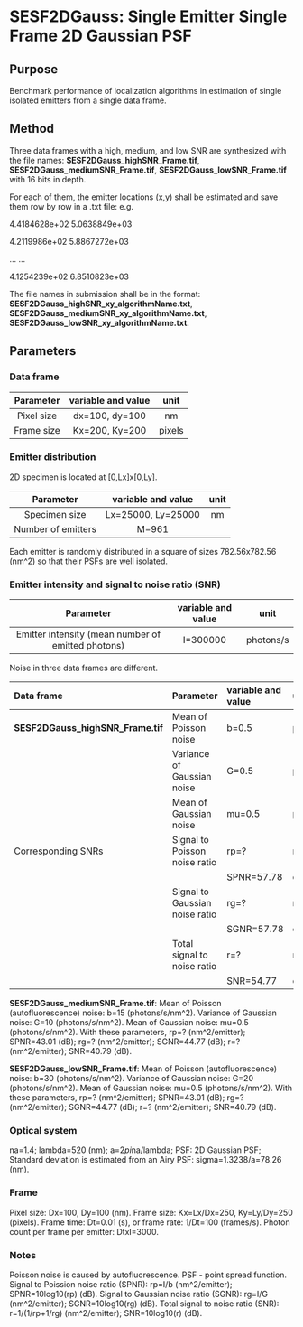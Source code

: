# SESF2DGauss: Single Emitter Single Frame 2D Gaussian PSF

## Purpose
Benchmark performance of localization algorithms in estimation of single isolated emitters from a single data frame. 

## Method
Three data frames with a high, medium, and low SNR are synthesized with the file names: **SESF2DGauss_highSNR_Frame.tif**, **SESF2DGauss_mediumSNR_Frame.tif**, **SESF2DGauss_lowSNR_Frame.tif** with 16 bits in depth. 

For each of them, the emitter locations (x,y) shall be estimated and save them row by row in a .txt file: e.g.

4.4184628e+02   5.0638849e+03

4.2119986e+02   5.8867272e+03

... ...

4.1254239e+02   6.8510823e+03

The file names in submission shall be in the format: **SESF2DGauss_highSNR_xy_algorithmName.txt**, 
**SESF2DGauss_mediumSNR_xy_algorithmName.txt**, **SESF2DGauss_lowSNR_xy_algorithmName.txt**.

## Parameters
### Data frame
|Parameter|variable and value| unit|
|:-----:|:-----:|:-----:|
|Pixel size| dx=100, dy=100 |nm|
|Frame size|Kx=200, Ky=200 |pixels|

### Emitter distribution 
2D specimen is located at [0,Lx]x[0,Ly]. 

|Parameter|variable and value| unit|
|:-----:|:-----:|:-----:|
|Specimen size|Lx=25000, Ly=25000| nm|
|Number of emitters|M=961| |

Each emitter is randomly distributed in a square of sizes 782.56x782.56 (nm^2) so that their PSFs are well isolated. 

### Emitter intensity and signal to noise ratio (SNR)
|Parameter|variable and value| unit|
|:-----:|:-----:|:-----:|
|Emitter intensity (mean number of emitted photons)|I=300000|photons/s|

Noise in three data frames are different.  

|Data frame|Parameter|variable and value| unit|
|:-----|:-----|:-----|:-----|
|**SESF2DGauss_highSNR_Frame.tif**|Mean of Poisson noise|b=0.5|photons/s/nm^2|
| |Variance of Gaussian noise|G=0.5|photons/s/nm^2| 
| |Mean of Gaussian noise|mu=0.5|photons/s/nm^2|
|Corresponding SNRs|Signal to Poisson noise ratio|rp=?|nm^2/emitter|
| |                             |SPNR=57.78|dB|
| |Signal to Gaussian noise ratio|rg=?|nm^2/emitter|
| |                             |SGNR=57.78|dB|
| |Total signal to noise ratio|r=?|nm^2/emitter|
| |                           |SNR=54.77|dB|

**SESF2DGauss_mediumSNR_Frame.tif**: Mean of Poisson (autofluorescence) noise: b=15 (photons/s/nm^2). Variance of Gaussian noise: G=10 (photons/s/nm^2). Mean of Gaussian noise: mu=0.5 (photons/s/nm^2). With these parameters, rp=? (nm^2/emitter); SPNR=43.01 (dB); rg=? (nm^2/emitter); SGNR=44.77 (dB); r=? (nm^2/emitter); SNR=40.79 (dB). 

**SESF2DGauss_lowSNR_Frame.tif**: Mean of Poisson (autofluorescence) noise: b=30 (photons/s/nm^2). Variance of Gaussian noise: G=20 (photons/s/nm^2). Mean of Gaussian noise: mu=0.5 (photons/s/nm^2). With these parameters, rp=? (nm^2/emitter); SPNR=43.01 (dB); rg=? (nm^2/emitter); SGNR=44.77 (dB); r=? (nm^2/emitter); SNR=40.79 (dB).

### Optical system
na=1.4; lambda=520 (nm); a=2*pi*na/lambda; PSF: 2D Gaussian PSF; Standard deviation is estimated from an Airy PSF: sigma=1.3238/a=78.26 (nm). 

### Frame 
Pixel size: Dx=100, Dy=100 (nm). Frame size: Kx=Lx/Dx=250, Ky=Ly/Dy=250 (pixels). Frame time: Dt=0.01 (s), or frame rate: 1/Dt=100 (frames/s). Photon count per frame per emitter: DtxI=3000.         

### Notes 
Poisson noise is caused by autofluorescence. PSF - point spread function. Signal to Poission noise ratio (SPNR): rp=I/b (nm^2/emitter); SPNR=10log10(rp) (dB). Signal to Gaussian noise ratio (SGNR): rg=I/G (nm^2/emitter); SGNR=10log10(rg) (dB). Total signal to noise ratio (SNR): r=1/(1/rp+1/rg) (nm^2/emitter); SNR=10log10(r) (dB). 
